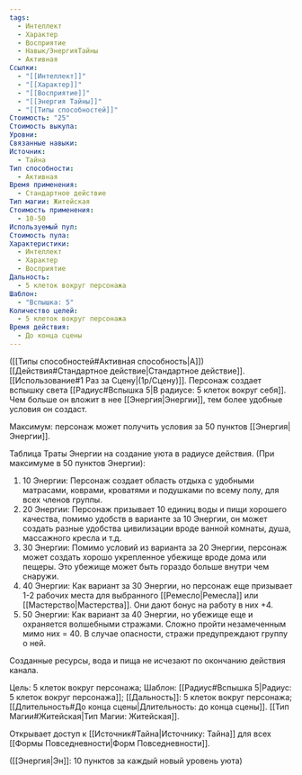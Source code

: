 ```yaml
---
tags:
  - Интеллект
  - Характер
  - Восприятие
  - Навык/ЭнергияТайны
  - Активная
Ссылки:
  - "[[Интеллект]]"
  - "[[Характер]]"
  - "[[Восприятие]]"
  - "[[Энергия Тайны]]"
  - "[[Типы способностей]]"
Стоимость: "25"
Стоимость выкупа: 
Уровни: 
Связанные навыки: 
Источник:
  - Тайна
Тип способности:
  - Активная
Время применения:
  - Стандартное действие
Тип магии: Житейская
Стоимость применения:
  - 10-50
Используемый пул: 
Стоимость пула: 
Характеристики:
  - Интеллект
  - Характер
  - Восприятие
Дальность:
  - 5 клеток вокруг персонажа
Шаблон:
  - "Вспышка: 5"
Количество целей:
  - 5 клеток вокруг персонажа
Время действия:
  - До конца сцены
---
```

([[Типы способностей#Активная способность|А]]) [[Действия#Стандартное действие|Стандартное действие]]. [[Использование#1 Раз за Сцену|(1р/Сцену)]]. Персонаж создает вспышку света [[Радиус#Вспышка 5|В радиусе: 5 клеток вокруг себя]]. Чем больше он вложит в нее [[Энергия|Энергии]], тем более удобные условия он создаст. 

Максимум: персонаж может получить условия за 50 пунктов [[Энергия|Энергии]].

Таблица Траты Энергии на создание уюта в радиусе действия.
(При максимуме в 50 пунктов Энергии):

1. 10 Энергии: Персонаж создает область отдыха с удобными матрасами, коврами, кроватями и подушками по всему полу, для всех членов группы.
2. 20 Энергии: Персонаж призывает 10 единиц воды и пищи хорошего качества, помимо удобств в варианте за 10 Энергии, он может создать разные удобства цивилизации вроде ванной комнаты, душа, массажного кресла и т.д.
3. 30 Энергии: Помимо условий из варианта за 20 Энергии, персонаж может создать хорошо укрепленное убежище вроде дома или пещеры. Это убежище может быть гораздо больше внутри чем снаружи. 
4. 40 Энергии: Как вариант за 30 Энергии, но персонаж еще призывает 1-2 рабочих места для выбранного [[Ремесло|Ремесла]] или [[Мастерство|Мастерства]]. Они дают бонус на работу в них +4. 
5. 50 Энергии: Как вариант за 40 Энергии, но убежище еще и охраняется волшебными стражами. Сложно пройти незамеченным мимо них = 40. В случае опасности, стражи предупреждают группу о ней. 

Созданные ресурсы, вода и пища не исчезают по окончанию действия канала. 

Цель: 5 клеток вокруг персонажа; Шаблон: [[Радиус#Вспышка 5|Радиус: 5 клеток вокруг персонажа]]; [[Дальность]]: 5 клеток вокруг персонажа; [[Длительность#До конца сцены|Длительность: до конца сцены]]. [[Тип Магии#Житейская|Тип Магии: Житейская]].

Открывает доступ к [[Источник#Тайна|Источнику: Тайна]] для всех [[Формы Повседневности|Форм Повседневности]]. 

([[Энергия|Эн]]: 10 пунктов за каждый новый уровень уюта)